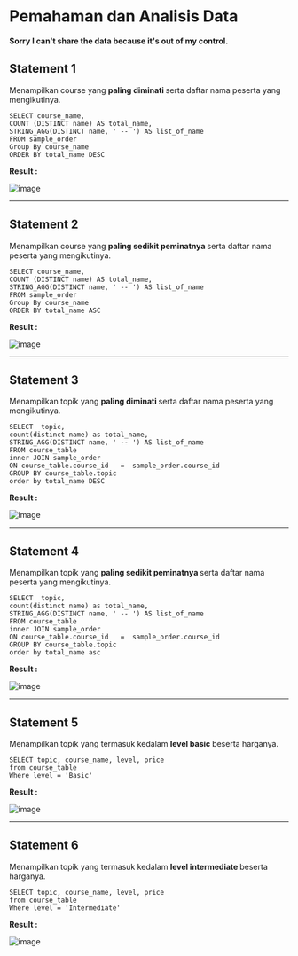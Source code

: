 # Pemahaman dan Analisis Data
<strong> Sorry I can't share the data because it's out of my control. </strong>

## Statement 1
Menampilkan course yang <strong> paling diminati </strong> serta daftar nama peserta yang mengikutinya. 

 ``` 
SELECT course_name,
COUNT (DISTINCT name) AS total_name,
STRING_AGG(DISTINCT name, ' -- ') AS list_of_name
FROM sample_order
Group By course_name
ORDER BY total_name DESC 
```

<strong> Result : </strong>

![image](https://user-images.githubusercontent.com/112471006/200600286-6752cce0-56c5-4e63-a6a5-f06c00a689ec.png)

---

## Statement 2
Menampilkan course yang <strong> paling sedikit peminatnya </strong> serta daftar nama peserta yang mengikutinya.

```
SELECT course_name,
COUNT (DISTINCT name) AS total_name,
STRING_AGG(DISTINCT name, ' -- ') AS list_of_name
FROM sample_order
Group By course_name
ORDER BY total_name ASC
```

<strong> Result : </strong>

![image](https://user-images.githubusercontent.com/112471006/200600186-c687fe9d-d208-426f-a4c8-76e5839c8c13.png)

---

## Statement 3
Menampilkan topik yang <strong> paling diminati </strong> serta daftar nama peserta yang mengikutinya.

```
SELECT  topic,
count(distinct name) as total_name,
STRING_AGG(DISTINCT name, ' -- ') AS list_of_name
FROM course_table
inner JOIN sample_order
ON course_table.course_id   =  sample_order.course_id
GROUP BY course_table.topic
order by total_name DESC
```

<strong> Result : </strong>

![image](https://user-images.githubusercontent.com/112471006/200602638-70ea23b7-55ec-4eff-a24e-132eb0bddf21.png)

---

## Statement 4
Menampilkan topik yang <strong> paling sedikit peminatnya </strong> serta daftar nama peserta yang mengikutinya.

```
SELECT  topic,
count(distinct name) as total_name,
STRING_AGG(DISTINCT name, ' -- ') AS list_of_name
FROM course_table
inner JOIN sample_order
ON course_table.course_id   =  sample_order.course_id
GROUP BY course_table.topic
order by total_name asc
```

<strong> Result : </strong>

![image](https://user-images.githubusercontent.com/112471006/200602863-af32d9be-be79-4aa7-8221-b578368e6d16.png)

---

## Statement 5
Menampilkan topik yang termasuk kedalam <strong> level basic </strong>beserta harganya.

```
SELECT topic, course_name, level, price
from course_table
Where level = 'Basic'
```
<strong> Result : </strong>

![image](https://user-images.githubusercontent.com/112471006/200605715-13ed00f1-b398-47ae-a674-01182f9e3894.png)

---

## Statement 6
Menampilkan topik yang termasuk kedalam <strong> level intermediate </strong> beserta harganya.
```
SELECT topic, course_name, level, price
from course_table
Where level = 'Intermediate'
```

<strong> Result : </strong>

![image](https://user-images.githubusercontent.com/112471006/200608475-c2b088b0-c227-4f55-9901-c6afdf417c24.png)










